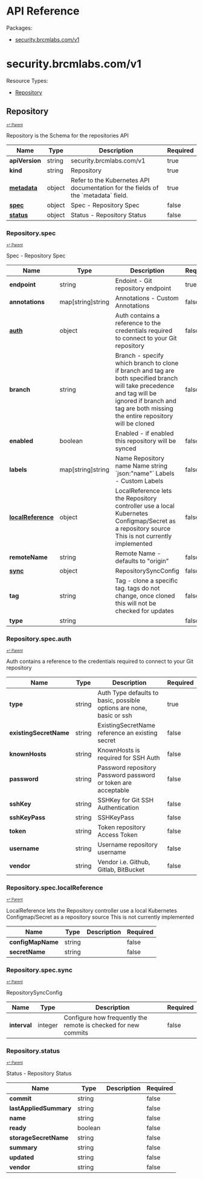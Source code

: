 # API Reference

Packages:

- [security.brcmlabs.com/v1](#securitybrcmlabscomv1)

# security.brcmlabs.com/v1

Resource Types:

- [Repository](#repository)




## Repository
<sup><sup>[↩ Parent](#securitybrcmlabscomv1 )</sup></sup>






Repository is the Schema for the repositories API

<table>
    <thead>
        <tr>
            <th>Name</th>
            <th>Type</th>
            <th>Description</th>
            <th>Required</th>
        </tr>
    </thead>
    <tbody><tr>
      <td><b>apiVersion</b></td>
      <td>string</td>
      <td>security.brcmlabs.com/v1</td>
      <td>true</td>
      </tr>
      <tr>
      <td><b>kind</b></td>
      <td>string</td>
      <td>Repository</td>
      <td>true</td>
      </tr>
      <tr>
      <td><b><a href="https://kubernetes.io/docs/reference/generated/kubernetes-api/v1.27/#objectmeta-v1-meta">metadata</a></b></td>
      <td>object</td>
      <td>Refer to the Kubernetes API documentation for the fields of the `metadata` field.</td>
      <td>true</td>
      </tr><tr>
        <td><b><a href="#repositoryspec">spec</a></b></td>
        <td>object</td>
        <td>
          Spec - Repository Spec<br/>
        </td>
        <td>false</td>
      </tr><tr>
        <td><b><a href="#repositorystatus">status</a></b></td>
        <td>object</td>
        <td>
          Status - Repository Status<br/>
        </td>
        <td>false</td>
      </tr></tbody>
</table>


### Repository.spec
<sup><sup>[↩ Parent](#repository)</sup></sup>



Spec - Repository Spec

<table>
    <thead>
        <tr>
            <th>Name</th>
            <th>Type</th>
            <th>Description</th>
            <th>Required</th>
        </tr>
    </thead>
    <tbody><tr>
        <td><b>endpoint</b></td>
        <td>string</td>
        <td>
          Endoint - Git repository endpoint<br/>
        </td>
        <td>true</td>
      </tr><tr>
        <td><b>annotations</b></td>
        <td>map[string]string</td>
        <td>
          Annotations - Custom Annotations<br/>
        </td>
        <td>false</td>
      </tr><tr>
        <td><b><a href="#repositoryspecauth">auth</a></b></td>
        <td>object</td>
        <td>
          Auth contains a reference to the credentials required to connect to your Git repository<br/>
        </td>
        <td>false</td>
      </tr><tr>
        <td><b>branch</b></td>
        <td>string</td>
        <td>
          Branch - specify which branch to clone if branch and tag are both specified branch will take precedence and tag will be ignored if branch and tag are both missing the entire repository will be cloned<br/>
        </td>
        <td>false</td>
      </tr><tr>
        <td><b>enabled</b></td>
        <td>boolean</td>
        <td>
          Enabled - if enabled this repository will be synced<br/>
        </td>
        <td>false</td>
      </tr><tr>
        <td><b>labels</b></td>
        <td>map[string]string</td>
        <td>
          Name Repository name Name string `json:"name"` Labels - Custom Labels<br/>
        </td>
        <td>false</td>
      </tr><tr>
        <td><b><a href="#repositoryspeclocalreference">localReference</a></b></td>
        <td>object</td>
        <td>
          LocalReference lets the Repository controller use a local Kubernetes Configmap/Secret as a repository source This is not currently implemented<br/>
        </td>
        <td>false</td>
      </tr><tr>
        <td><b>remoteName</b></td>
        <td>string</td>
        <td>
          Remote Name - defaults to "origin"<br/>
        </td>
        <td>false</td>
      </tr><tr>
        <td><b><a href="#repositoryspecsync">sync</a></b></td>
        <td>object</td>
        <td>
          RepositorySyncConfig<br/>
        </td>
        <td>false</td>
      </tr><tr>
        <td><b>tag</b></td>
        <td>string</td>
        <td>
          Tag - clone a specific tag. tags do not change, once cloned this will not be checked for updates<br/>
        </td>
        <td>false</td>
      </tr><tr>
        <td><b>type</b></td>
        <td>string</td>
        <td>
          <br/>
        </td>
        <td>false</td>
      </tr></tbody>
</table>


### Repository.spec.auth
<sup><sup>[↩ Parent](#repositoryspec)</sup></sup>



Auth contains a reference to the credentials required to connect to your Git repository

<table>
    <thead>
        <tr>
            <th>Name</th>
            <th>Type</th>
            <th>Description</th>
            <th>Required</th>
        </tr>
    </thead>
    <tbody><tr>
        <td><b>type</b></td>
        <td>string</td>
        <td>
          Auth Type defaults to basic, possible options are none, basic or ssh<br/>
        </td>
        <td>true</td>
      </tr><tr>
        <td><b>existingSecretName</b></td>
        <td>string</td>
        <td>
          ExistingSecretName reference an existing secret<br/>
        </td>
        <td>false</td>
      </tr><tr>
        <td><b>knownHosts</b></td>
        <td>string</td>
        <td>
          KnownHosts is required for SSH Auth<br/>
        </td>
        <td>false</td>
      </tr><tr>
        <td><b>password</b></td>
        <td>string</td>
        <td>
          Password repository Password password or token are acceptable<br/>
        </td>
        <td>false</td>
      </tr><tr>
        <td><b>sshKey</b></td>
        <td>string</td>
        <td>
          SSHKey for Git SSH Authentication<br/>
        </td>
        <td>false</td>
      </tr><tr>
        <td><b>sshKeyPass</b></td>
        <td>string</td>
        <td>
          SSHKeyPass<br/>
        </td>
        <td>false</td>
      </tr><tr>
        <td><b>token</b></td>
        <td>string</td>
        <td>
          Token repository Access Token<br/>
        </td>
        <td>false</td>
      </tr><tr>
        <td><b>username</b></td>
        <td>string</td>
        <td>
          Username repository username<br/>
        </td>
        <td>false</td>
      </tr><tr>
        <td><b>vendor</b></td>
        <td>string</td>
        <td>
          Vendor i.e. Github, Gitlab, BitBucket<br/>
        </td>
        <td>false</td>
      </tr></tbody>
</table>


### Repository.spec.localReference
<sup><sup>[↩ Parent](#repositoryspec)</sup></sup>



LocalReference lets the Repository controller use a local Kubernetes Configmap/Secret as a repository source This is not currently implemented

<table>
    <thead>
        <tr>
            <th>Name</th>
            <th>Type</th>
            <th>Description</th>
            <th>Required</th>
        </tr>
    </thead>
    <tbody><tr>
        <td><b>configMapName</b></td>
        <td>string</td>
        <td>
          <br/>
        </td>
        <td>false</td>
      </tr><tr>
        <td><b>secretName</b></td>
        <td>string</td>
        <td>
          <br/>
        </td>
        <td>false</td>
      </tr></tbody>
</table>


### Repository.spec.sync
<sup><sup>[↩ Parent](#repositoryspec)</sup></sup>



RepositorySyncConfig

<table>
    <thead>
        <tr>
            <th>Name</th>
            <th>Type</th>
            <th>Description</th>
            <th>Required</th>
        </tr>
    </thead>
    <tbody><tr>
        <td><b>interval</b></td>
        <td>integer</td>
        <td>
          Configure how frequently the remote is checked for new commits<br/>
        </td>
        <td>false</td>
      </tr></tbody>
</table>


### Repository.status
<sup><sup>[↩ Parent](#repository)</sup></sup>



Status - Repository Status

<table>
    <thead>
        <tr>
            <th>Name</th>
            <th>Type</th>
            <th>Description</th>
            <th>Required</th>
        </tr>
    </thead>
    <tbody><tr>
        <td><b>commit</b></td>
        <td>string</td>
        <td>
          <br/>
        </td>
        <td>false</td>
      </tr><tr>
        <td><b>lastAppliedSummary</b></td>
        <td>string</td>
        <td>
          <br/>
        </td>
        <td>false</td>
      </tr><tr>
        <td><b>name</b></td>
        <td>string</td>
        <td>
          <br/>
        </td>
        <td>false</td>
      </tr><tr>
        <td><b>ready</b></td>
        <td>boolean</td>
        <td>
          <br/>
        </td>
        <td>false</td>
      </tr><tr>
        <td><b>storageSecretName</b></td>
        <td>string</td>
        <td>
          <br/>
        </td>
        <td>false</td>
      </tr><tr>
        <td><b>summary</b></td>
        <td>string</td>
        <td>
          <br/>
        </td>
        <td>false</td>
      </tr><tr>
        <td><b>updated</b></td>
        <td>string</td>
        <td>
          <br/>
        </td>
        <td>false</td>
      </tr><tr>
        <td><b>vendor</b></td>
        <td>string</td>
        <td>
          <br/>
        </td>
        <td>false</td>
      </tr></tbody>
</table>
